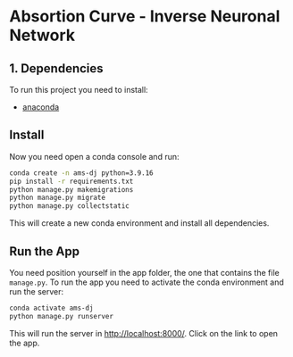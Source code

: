 # Absortion Curve - Inverse Neuronal Network 


## 1. Dependencies

To run this project you need to install:
- [anaconda](https://www.anaconda.com/download/)

## Install
Now you need open a conda console and run:
```bash
conda create -n ams-dj python=3.9.16
pip install -r requirements.txt
python manage.py makemigrations
python manage.py migrate
python manage.py collectstatic
```
This will create a new conda environment and install all dependencies.

## Run the App

You need position yourself in the app folder, the one that contains the file `manage.py`. To run the app you need to activate the conda environment and run the server:
```bash
conda activate ams-dj
python manage.py runserver
```
This will run the server in [http://localhost:8000/](http://localhost:8000/). Click on the link to open the app.